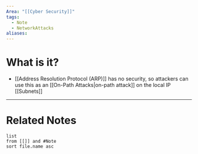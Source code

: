 ```yaml
---
Area: "[[Cyber Security]]"
tags:
  - Note
  - NetworkAttacks
aliases:
---
```

# What is it?
- [[Address Resolution Protocol (ARP)]] has no security, so attackers can use this as an [[On-Path Attacks|on-path attack]] on the local IP [[Subnets]]


---
# Related Notes
```dataview
list
from [[]] and #Note 
sort file.name asc
```
